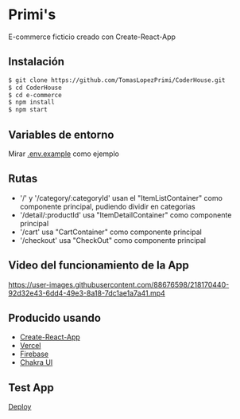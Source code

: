 # Primi's

E-commerce ficticio creado con Create-React-App

## Instalación

```sh
$ git clone https://github.com/TomasLopezPrimi/CoderHouse.git
$ cd CoderHouse
$ cd e-commerce
$ npm install
$ npm start
```

## Variables de entorno

Mirar [.env.example](https://github.com/TomasLopezPrimi/CoderHouse/blob/master/e-commerce/.env.example) como ejemplo

## Rutas
- '/' y '/category/:categoryId' usan el "ItemListContainer" como componente principal, pudiendo dividir en categorias
- '/detail/:productId' usa "ItemDetailContainer" como componente principal
- '/cart' usa "CartContainer" como componente principal
- '/checkout' usa "CheckOut" como componente principal

## Video del funcionamiento de la App

https://user-images.githubusercontent.com/88676598/218170440-92d32e43-6dd4-49e3-8a18-7dc1ae1a7a41.mp4


## Producido usando

- [Create-React-App](https://create-react-app.dev/)
- [Vercel](https://vercel.com)
- [Firebase](https://firebase.com)
- [Chakra UI](https://chakra-ui.com/)

## Test App

[Deploy](https://e-commerce-sage-pi.vercel.app/)
